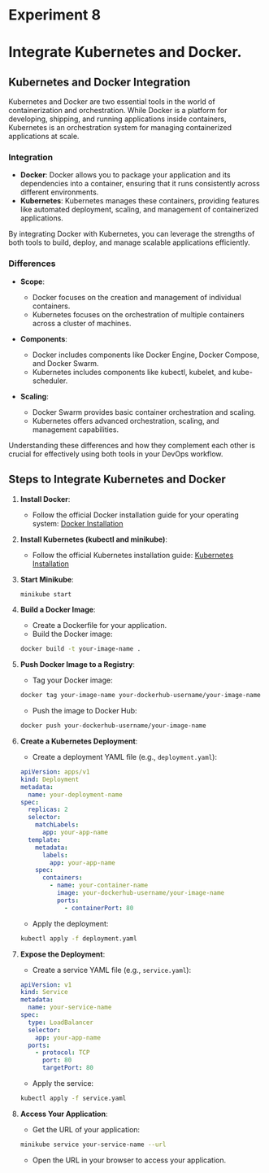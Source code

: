 # Experiment 8

# Integrate Kubernetes and Docker.

## Kubernetes and Docker Integration

Kubernetes and Docker are two essential tools in the world of containerization and orchestration. While Docker is a platform for developing, shipping, and running applications inside containers, Kubernetes is an orchestration system for managing containerized applications at scale.

### Integration

- **Docker**: Docker allows you to package your application and its dependencies into a container, ensuring that it runs consistently across different environments.
- **Kubernetes**: Kubernetes manages these containers, providing features like automated deployment, scaling, and management of containerized applications.

By integrating Docker with Kubernetes, you can leverage the strengths of both tools to build, deploy, and manage scalable applications efficiently.

### Differences

- **Scope**:

  - Docker focuses on the creation and management of individual containers.
  - Kubernetes focuses on the orchestration of multiple containers across a cluster of machines.

- **Components**:

  - Docker includes components like Docker Engine, Docker Compose, and Docker Swarm.
  - Kubernetes includes components like kubectl, kubelet, and kube-scheduler.

- **Scaling**:
  - Docker Swarm provides basic container orchestration and scaling.
  - Kubernetes offers advanced orchestration, scaling, and management capabilities.

Understanding these differences and how they complement each other is crucial for effectively using both tools in your DevOps workflow.

## Steps to Integrate Kubernetes and Docker

1. **Install Docker**:

   - Follow the official Docker installation guide for your operating system: [Docker Installation](https://docs.docker.com/get-docker/)

2. **Install Kubernetes (kubectl and minikube)**:

   - Follow the official Kubernetes installation guide: [Kubernetes Installation](https://kubernetes.io/docs/tasks/tools/)

3. **Start Minikube**:

   ```sh
   minikube start
   ```

4. **Build a Docker Image**:

   - Create a Dockerfile for your application.
   - Build the Docker image:

   ```sh
   docker build -t your-image-name .
   ```

5. **Push Docker Image to a Registry**:

   - Tag your Docker image:

   ```sh
   docker tag your-image-name your-dockerhub-username/your-image-name
   ```

   - Push the image to Docker Hub:

   ```sh
   docker push your-dockerhub-username/your-image-name
   ```

6. **Create a Kubernetes Deployment**:

   - Create a deployment YAML file (e.g., `deployment.yaml`):

   ```yaml
   apiVersion: apps/v1
   kind: Deployment
   metadata:
     name: your-deployment-name
   spec:
     replicas: 2
     selector:
       matchLabels:
         app: your-app-name
     template:
       metadata:
         labels:
           app: your-app-name
       spec:
         containers:
           - name: your-container-name
             image: your-dockerhub-username/your-image-name
             ports:
               - containerPort: 80
   ```

   - Apply the deployment:

   ```sh
   kubectl apply -f deployment.yaml
   ```

7. **Expose the Deployment**:

   - Create a service YAML file (e.g., `service.yaml`):

   ```yaml
   apiVersion: v1
   kind: Service
   metadata:
     name: your-service-name
   spec:
     type: LoadBalancer
     selector:
       app: your-app-name
     ports:
       - protocol: TCP
         port: 80
         targetPort: 80
   ```

   - Apply the service:

   ```sh
   kubectl apply -f service.yaml
   ```

8. **Access Your Application**:
   - Get the URL of your application:
   ```sh
   minikube service your-service-name --url
   ```
   - Open the URL in your browser to access your application.
